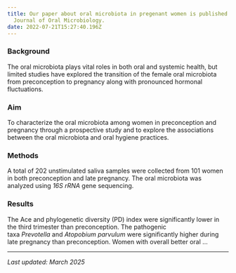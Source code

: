 ```yaml
---
title: Our paper about oral microbiota in pregenant women is published in
  Journal of Oral Microbiology.
date: 2022-07-21T15:27:40.196Z
---
```

<!--more-->

### Background

The oral microbiota plays vital roles in both oral and systemic health, but limited studies have explored the transition of the female oral microbiota from preconception to pregnancy along with pronounced hormonal fluctuations.

### Aim

To characterize the oral microbiota among women in preconception and pregnancy through a prospective study and to explore the associations between the oral microbiota and oral hygiene practices.

### Methods

A total of 202 unstimulated saliva samples were collected from 101 women in both preconception and late pregnancy. The oral microbiota was analyzed using *16S rRNA* gene sequencing.

### Results

The Ace and phylogenetic diversity (PD) index were significantly lower in the third trimester than preconception. The pathogenic taxa *Prevotella* and *Atopobium parvulum* were significantly higher during late pregnancy than preconception. Women with overall better oral …

<!--EndFragment-->
---
*Last updated: March 2025*
